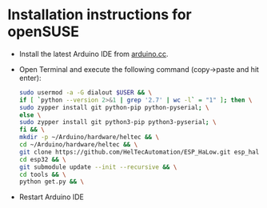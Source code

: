 Installation instructions for openSUSE
======================================

- Install the latest Arduino IDE from [arduino.cc](https://www.arduino.cc/en/Main/Software).
- Open Terminal and execute the following command (copy->paste and hit enter):

  ```bash
  sudo usermod -a -G dialout $USER && \
  if [ `python --version 2>&1 | grep '2.7' | wc -l` = "1" ]; then \
  sudo zypper install git python-pip python-pyserial; \
  else \
  sudo zypper install git python3-pip python3-pyserial; \
  fi && \
  mkdir -p ~/Arduino/hardware/heltec && \
  cd ~/Arduino/hardware/heltec && \
  git clone https://github.com/HelTecAutomation/ESP_HaLow.git esp_halow && \
  cd esp32 && \
  git submodule update --init --recursive && \
  cd tools && \
  python get.py && \
  ```
- Restart Arduino IDE
